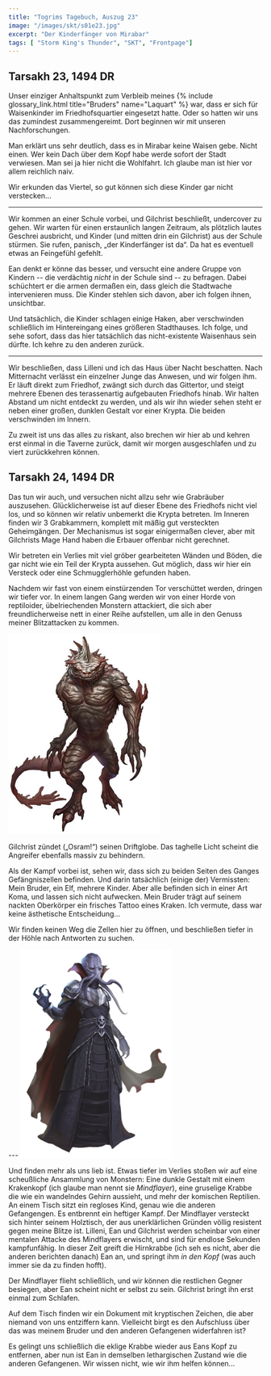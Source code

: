 ```yaml
---
title: "Togrims Tagebuch, Auszug 23"
image: "/images/skt/s01e23.jpg"
excerpt: "Der Kinderfänger von Mirabar"
tags: [ "Storm King's Thunder", "SKT", "Frontpage"]
---
```


## Tarsakh 23, 1494 DR

Unser einziger Anhaltspunkt zum Verbleib meines {% include glossary_link.html title="Bruders"
name="Laquart" %} war, dass er sich für Waisenkinder im Friedhofsquartier eingesetzt hatte. Oder
so hatten wir uns das zumindest zusammengereimt. Dort beginnen wir mit unseren Nachforschungen.

Man erklärt uns sehr deutlich, dass es in Mirabar keine Waisen gebe. Nicht einen. Wer kein Dach über
dem Kopf habe werde sofort der Stadt verwiesen. Man sei ja hier nicht die Wohlfahrt. Ich glaube
man ist hier vor allem reichlich naiv.

Wir erkunden das Viertel, so gut können sich diese Kinder gar nicht verstecken...

---

Wir kommen an einer Schule vorbei, und Gilchrist beschließt, undercover zu gehen. Wir warten für
einen erstaunlich langen Zeitraum, als plötzlich lautes Geschrei ausbricht, und Kinder (und mitten
drin ein Gilchrist) aus der Schule stürmen. Sie rufen, panisch, „der Kinderfänger ist da“. Da hat es
eventuell etwas an Feingefühl gefehlt.

Ean denkt er könne das besser, und versucht eine andere Gruppe von Kindern -- die verdächtig *nicht*
in der Schule sind -- zu befragen. Dabei schüchtert er die armen dermaßen ein, dass gleich die
Stadtwache intervenieren muss. Die Kinder stehlen sich davon, aber ich folgen ihnen, unsichtbar.

Und tatsächlich, die Kinder schlagen einige Haken, aber verschwinden schließlich im Hintereingang
eines größeren Stadthauses. Ich folge, und sehe sofort, dass das hier tatsächlich das
nicht-existente Waisenhaus sein dürfte. Ich kehre zu den anderen zurück.

---

Wir beschließen, dass Lilleni und ich das Haus über Nacht beschatten. Nach Mitternacht verlässt
ein einzelner Junge das Anwesen, und wir folgen ihm. Er läuft direkt zum Friedhof, zwängt sich durch
das Gittertor, und steigt mehrere Ebenen des terassenartig aufgebauten Friedhofs hinab. Wir halten
Abstand um nicht entdeckt zu werden, und als wir ihn wieder sehen steht er neben einer großen,
dunklen Gestalt vor einer Krypta. Die beiden verschwinden im Innern.

Zu zweit ist uns das alles zu riskant, also brechen wir hier ab und kehren erst einmal in die
Taverne zurück, damit wir morgen ausgeschlafen und zu viert zurückkehren können.


## Tarsakh 24, 1494 DR

Das tun wir auch, und versuchen nicht allzu sehr wie Grabräuber auszusehen. Glücklicherweise ist
auf dieser Ebene des Friedhofs nicht viel los, und so können wir relativ unbemerkt die Krypta
betreten. Im Inneren finden wir 3 Grabkammern, komplett mit mäßig gut versteckten Geheimgängen. Der
Mechanismus ist sogar einigermaßen clever, aber mit Gilchrists Mage Hand haben die Erbauer offenbar
nicht gerechnet.

Wir betreten ein Verlies mit viel gröber gearbeiteten Wänden und Böden, die gar nicht wie ein Teil
der Krypta aussehen. Gut möglich, dass wir hier ein Versteck oder eine Schmugglerhöhle gefunden
haben.

Nachdem wir fast von einem einstürzenden Tor verschüttet werden, dringen wir tiefer vor. In einem
langen Gang werden wir von einer Horde von reptiloider, übelriechenden Monstern attackiert, die
sich aber freundlicherweise nett in einer Reihe aufstellen, um alle in den Genuss meiner
Blitzattacken zu kommen.

<img src='/images/skt/troglodyte.jpg' class="image-right" style="max-width: 300px" />

Gilchrist zündet („Osram!“) seinen Driftglobe. Das taghelle Licht scheint die Angreifer ebenfalls
massiv zu behindern.

Als der Kampf vorbei ist, sehen wir, dass sich zu beiden Seiten des Ganges Gefängniszellen befinden.
Und darin tatsächlich (einige der) Vermissten: Mein Bruder, ein Elf, mehrere Kinder. Aber alle
befinden sich in einer Art Koma, und lassen sich nicht aufwecken. Mein Bruder trägt auf seinem
nackten Oberkörper ein frisches Tattoo eines Kraken. Ich vermute, dass war keine ästhetische
Entscheidung...

Wir finden keinen Weg die Zellen hier zu öffnen, und beschließen tiefer in der Höhle nach
Antworten zu suchen.

<div style="clear:both"></div>
---

<img src='/images/skt/mindflayer.jpg' class="image-right" style="max-width: 300px" />

Und finden mehr als uns lieb ist. Etwas tiefer im Verlies stoßen wir auf eine scheußliche Ansammlung
von Monstern: Eine dunkle Gestalt mit einem Krakenkopf (ich glaube man nennt sie *Mindflayer*), eine
gruselige Krabbe die wie ein wandelndes Gehirn aussieht, und mehr der komischen Reptilien. An einem
Tisch sitzt ein regloses Kind, genau wie die anderen Gefangengen. Es entbrennt ein heftiger Kampf.
Der Mindflayer versteckt sich hinter seinem Holztisch, der aus unerklärlichen Gründen völlig
resistent gegen meine Blitze ist. Lilleni, Ean und Gilchrist werden scheinbar von einer mentalen
Attacke des Mindflayers erwischt, und sind für endlose Sekunden kampfunfähig. In dieser Zeit greift
die Hirnkrabbe (ich seh es nicht, aber die anderen berichten danach) Ean an, und springt ihm *in den
Kopf* (was auch immer sie da zu finden hofft).

Der Mindflayer flieht schließlich, und wir können die restlichen Gegner besiegen, aber Ean scheint
nicht er selbst zu sein. Gilchrist bringt ihn erst einmal zum Schlafen.

Auf dem Tisch finden wir ein Dokument mit kryptischen Zeichen, die aber niemand von uns entziffern
kann. Vielleicht birgt es den Aufschluss über das was meinem Bruder und den anderen Gefangenen
widerfahren ist?

Es gelingt uns schließlich die eklige Krabbe wieder aus Eans Kopf zu entfernen, aber nun ist
Ean in demselben lethargischen Zustand wie die anderen Gefangenen. Wir wissen nicht, wie wir
ihm helfen können...


